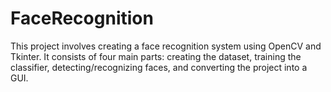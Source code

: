 # FaceRecognition
This project involves creating a face recognition system using OpenCV and Tkinter. It consists of four main parts: creating the dataset, training the classifier, detecting/recognizing faces, and converting the project into a GUI.
